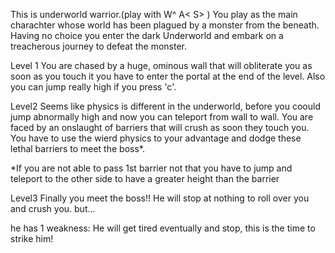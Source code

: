 This is underworld warrior.(play with W^ A< S> )
You play as the main charachter whose world has been plagued by a monster from the beneath.
Having no choice you enter the  dark Underworld and embark on a treacherous journey to defeat the monster.

Level 1
You are chased by a huge, ominous wall that will obliterate you as soon as you touch it
you have to enter the portal at the end of the level.
Also you can jump really high if you press 'c'.

Level2 
Seems like physics is different in the underworld, before you coould jump abnormally high and now you can teleport from wall to wall.
You are faced by an onslaught of barriers that will crush as soon they touch you.
You have to use the wierd physics to your advantage and dodge these lethal barriers to meet the boss*.


*If you are not able to pass 1st barrier not that you have to jump and teleport to the other side to have a greater height than the barrier

Level3
Finally you meet the boss!!
He will stop at nothing to roll over you and crush you.
but...

he has 1 weakness: He will get tired eventually and stop, this is the time to strike him!